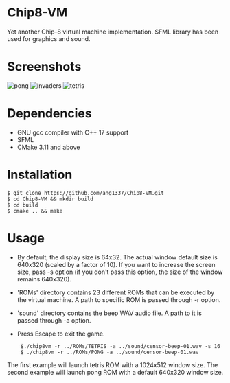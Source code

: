 # Chip8-VM
Yet another Chip-8 virtual machine implementation. SFML library has been used for graphics and sound.
# Screenshots
![pong](https://user-images.githubusercontent.com/45107680/89814572-ff458e00-db4b-11ea-9147-badd0d95ceda.png)
![invaders](https://user-images.githubusercontent.com/45107680/89814671-2a2fe200-db4c-11ea-91c6-877a37ed2f1b.png)
![tetris](https://user-images.githubusercontent.com/45107680/89814711-39af2b00-db4c-11ea-8ccd-99852517e384.png)
# Dependencies
- GNU gcc compiler with C++ 17 support
- SFML 
- CMake 3.11 and above
# Installation
    $ git clone https://github.com/ang1337/Chip8-VM.git
    $ cd Chip8-VM && mkdir build
    $ cd build
    $ cmake .. && make
# Usage
- By default, the display size is 64x32. The actual window default size is 640x320 (scaled by a factor of 10). If you want to increase the screen size, pass -s <scale factor> option (if you don't pass this option, the size of the window remains 640x320).
- 'ROMs' directory contains 23 different ROMs that can be executed by the virtual machine. A path to specific ROM is passed through -r <path to ROM> option.
- 'sound' directory contains the beep WAV audio file. A path to it is passed through -a <path to sound file> option.
-  Press Escape to exit the game. 
  
        $./chip8vm -r ../ROMs/TETRIS -a ../sound/censor-beep-01.wav -s 16
        $ ./chip8vm -r ../ROMs/PONG -a ../sound/censor-beep-01.wav 
 
 The first example will launch tetris ROM with a 1024x512 window size.
 The second example will launch pong ROM with a default 640x320 window size. 
